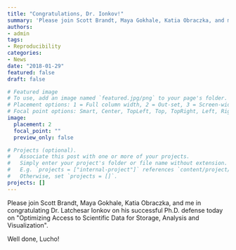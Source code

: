 ```yaml
---
title: "Congratulations, Dr. Ionkov!"
summary: 'Please join Scott Brandt, Maya Gokhale, Katia Obraczka, and me in congratulating Dr. Latchesar Ionkov on his successful Ph.D. defense today on "Optimizing Access to Scientific Data for Storage, Analysis and Visualization".'
authors:
- admin
tags:
- Reproducibility
categories:
- News
date: "2018-01-29"
featured: false
draft: false

# Featured image
# To use, add an image named `featured.jpg/png` to your page's folder.
# Placement options: 1 = Full column width, 2 = Out-set, 3 = Screen-width
# Focal point options: Smart, Center, TopLeft, Top, TopRight, Left, Right, BottomLeft, Bottom, BottomRight
image:
  placement: 2
  focal_point: ""
  preview_only: false

# Projects (optional).
#   Associate this post with one or more of your projects.
#   Simply enter your project's folder or file name without extension.
#   E.g. `projects = ["internal-project"]` references `content/project/deep-learning/index.md`.
#   Otherwise, set `projects = []`.
projects: []
---
```

Please join Scott Brandt, Maya Gokhale, Katia Obraczka, and me in  congratulating Dr. Latchesar Ionkov on his successful Ph.D. defense  today on "Optimizing Access to Scientific Data for Storage, Analysis and Visualization". 

Well done, Lucho!